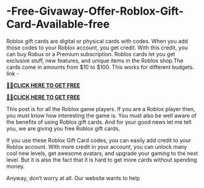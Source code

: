 # -Free-Givaway-Offer-Roblox-Gift-Card-Available-free
Roblox gift cards are digital or physical cards with codes. When you add those codes to your Roblox account, you get credit. With this credit, you can buy Robux or a Premium subscription. Roblox cards let you get exclusive stuff, new features, and unique items in the Roblox shop.The cards come in amounts from $10 to $100. This works for different budgets.
link -

**[📌✅CLICK HERE TO GET FREE](https://affiluno.com/roblox/)**

**[📌✅CLICK HERE TO GET FREE](https://affiluno.com/roblox/)**

This post is for all the Roblox game players. If you are a Roblox player then, you must know how interesting the game is. You must also be well aware of the benefits of using Roblox gift cards. And for your good news let me tell you, we are giving you free Roblox gift cards.

If you use these Roblox Gift Card codes, you can easily add credit to your Roblox account. With more credit in your account, you can unlock many cool new levels, get awesome avatars, and upgrade your gaming to the next level. But it is also the fact that it is hard to get more cards without spending money.

Anyway, don’t worry at all. Our website wants to help 
